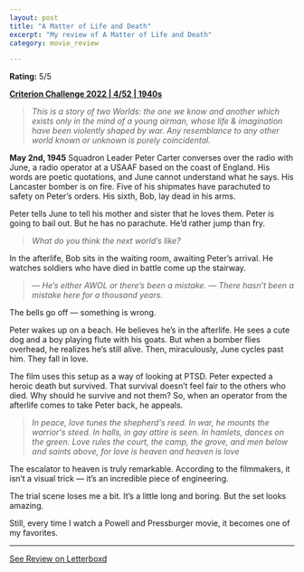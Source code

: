```yaml
---
layout: post
title: "A Matter of Life and Death"
excerpt: "My review of A Matter of Life and Death"
category: movie_review

---
```


**Rating:** 5/5

<b><a href="https://boxd.it/q4PJa/detail">Criterion Challenge 2022 | 4/52 | 1940s</a></b>

<blockquote><i>This is a story of two Worlds: the one we know and another which exists only in the mind of a young airman, whose life & imagination have been violently shaped by war. Any resemblance to any other world known or unknown is purely coincidental.</i></blockquote>

<b>May 2nd, 1945</b>
Squadron Leader Peter Carter converses over the radio with June, a radio operator at a USAAF based on the coast of England. His words are poetic quotations, and June cannot understand what he says. His Lancaster bomber is on fire. Five of his shipmates have parachuted to safety on Peter’s orders. His sixth, Bob, lay dead in his arms.

Peter tells June to tell his mother and sister that he loves them. Peter is going to bail out. But he has no parachute. He’d rather jump than fry.

<blockquote><i>What do you think the next world’s like?</i></blockquote>

In the afterlife, Bob sits in the waiting room, awaiting Peter’s arrival. He watches soldiers who have died in battle come up the stairway.

<blockquote><i>— He’s either AWOL or there’s been a mistake.
— There hasn’t been a mistake here for a thousand years.</i></blockquote>

The bells go off — something is wrong.

Peter wakes up on a beach. He believes he’s in the afterlife. He sees a cute dog and a boy playing flute with his goats. But when a bomber flies overhead, he realizes he’s still alive. Then, miraculously, June cycles past him. They fall in love.

The film uses this setup as a way of looking at PTSD. Peter expected a heroic death but survived. That survival doesn’t feel fair to the others who died. Why should he survive and not them? So, when an operator from the afterlife comes to take Peter back, he appeals.

<blockquote><i>In peace, love tunes the shepherd's reed.
In war, he mounts the warrior's steed.
In halls, in gay attire is seen.
In hamlets, dances on the green.
Love rules the court, the camp, the grove,
and men below and saints above,
for love is heaven and heaven is love</i></blockquote>

The escalator to heaven is truly remarkable. According to the filmmakers, it isn’t a visual trick — it’s an incredible piece of engineering.

The trial scene loses me a bit. It’s a little long and boring. But the set looks amazing.

Still, every time I watch a Powell and Pressburger movie, it becomes one of my favorites.

<hr>

[See Review on Letterboxd](https://boxd.it/6o9oKT)
